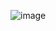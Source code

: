 ![image](https://github.com/sagargour24/Numeric_Character_Recognition/assets/48452053/a0349ac9-5fc8-41fc-aa28-c7c1b2f14a4d)
